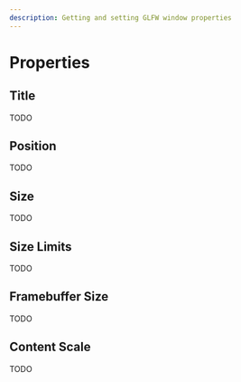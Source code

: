 ```yaml
---
description: Getting and setting GLFW window properties
---
```


# Properties

## Title

TODO

## Position

TODO

## Size

TODO

## Size Limits

TODO

## Framebuffer Size

TODO

## Content Scale

TODO

